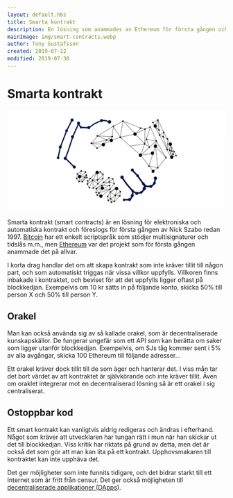 ```yaml
---
layout: default.hbs
title: Smarta kontrakt
description: En lösning som anammades av Ethereum för första gången och går ut på att lägga if/then-regler på blockkedjan. Exempelvis om 10 kr sätts in på följande konto, skicka 50% till person X och 50% till person Y.
mainImage: img/smart-contracts.webp
author: Tony Gustafsson
created: 2019-07-22
modified: 2019-07-30
---
```


# Smarta kontrakt

![Smarta kontrakt](../img/smart-contracts.webp 'Smarta kontrakt')

Smarta kontrakt (smart contracts) är en lösning för elektroniska och automatiska kontrakt och föreslogs för första gången av Nick Szabo redan 1997. [Bitcoin](/kryptovalutor/bitcoin.html) har ett enkelt scriptspråk som stödjer multisignaturer och tidslås m.m., men [Ethereum](/kryptovalutor/ethereum.html) var det projekt som för första gången anammade det på allvar.

I korta drag handlar det om att skapa kontrakt som inte kräver tillit till någon part, och som automatiskt triggas när vissa villkor uppfylls. Villkoren finns inbakade i kontraktet, och beviset för att det uppfylls ligger oftast på blockkedjan. Exempelvis om 10 kr sätts in på följande konto, skicka 50% till person X och 50% till person Y.

## Orakel

Man kan också använda sig av så kallade orakel, som är decentraliserade kunskapskällor. De fungerar ungefär som ett API som kan berätta om saker som ligger utanför blockkedjan. Exempelvis, om SJs tåg kommer sent i 5% av alla avgångar, skicka 100 Ethereum till följande adresser...

Ett orakel kräver dock tillit till de som äger och hanterar det. I viss mån tar det bort värdet av att kontraktet är självkörande och inte kräver tillit. Även om oraklet integrerar mot en decentraliserad lösning så är ett orakel i sig centraliserat.

## Ostoppbar kod

Ett smart kontrakt kan vanligtvis aldrig redigeras och ändras i efterhand. Något som kräver att utvecklaren har tungan rätt i mun när han skickar ut det till blockkedjan. Viss kritik har riktats på grund av detta, men det är också det som gör att man kan lita på ett kontrakt. Upphovsmakaren till kontraktet kan inte upphäva det.

Det ger möjligheter som inte funnits tidigare, och det bidrar starkt till ett Internet som är fritt från censur. Det ger också möjligheten till [decentraliserade applikationer (DApps)](/tekniker/decentraliserade-applikationer.html).
